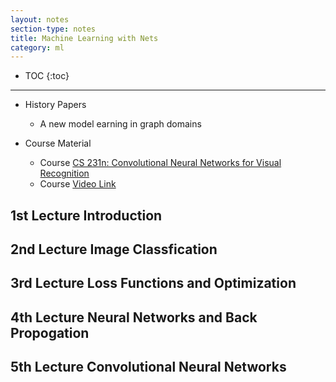 ```yaml
---
layout: notes
section-type: notes
title: Machine Learning with Nets
category: ml
---
```


* TOC
{:toc}
---
* History Papers
    * A new model earning in graph domains

* Course Material
    * Course [CS 231n: Convolutional Neural Networks for Visual Recognition](http://cs231n.stanford.edu/syllabus.html)
    * Course [Video Link](https://www.youtube.com/results?search_query=cs+231n)


## 1st Lecture Introduction

## 2nd Lecture Image Classfication

## 3rd Lecture Loss Functions and Optimization

## 4th Lecture Neural Networks and Back Propogation

## 5th Lecture Convolutional Neural Networks

